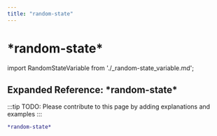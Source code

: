 ```yaml
---
title: "random-state"
---
```


# \*random-state\*

import RandomStateVariable from './_random-state_variable.md';

<RandomStateVariable />

## Expanded Reference: \*random-state\*

:::tip
TODO: Please contribute to this page by adding explanations and examples
:::

```lisp
*random-state*
```

